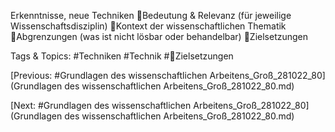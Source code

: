 Erkenntnisse, neue Techniken 
Bedeutung & Relevanz (für jeweilige Wissenschaftsdisziplin)
Kontext der wissenschaftlichen Thematik 
Abgrenzungen (was ist nicht lösbar oder behandelbar)
Zielsetzungen

   Tags & Topics:
   #Techniken
   #Technik
   #Zielsetzungen

[Previous: #Grundlagen des wissenschaftlichen Arbeitens_Groß_281022_80](Grundlagen des wissenschaftlichen Arbeitens_Groß_281022_80.md)

[Next: #Grundlagen des wissenschaftlichen Arbeitens_Groß_281022_80](Grundlagen des wissenschaftlichen Arbeitens_Groß_281022_80.md)